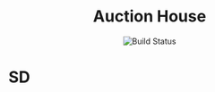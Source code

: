<h1 align="center"> Auction House</h1>

<p align="center">
    <img src="https://travis-ci.com/herulume/SD.svg?token=aipGLrKNf4KH91HZ2mFw&branch=master" alt="Build Status">
</p>

# SD
